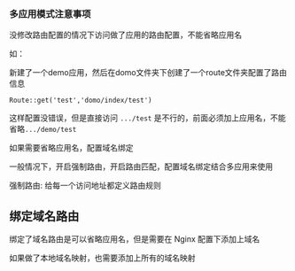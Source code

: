 ### 多应用模式注意事项

没修改路由配置的情况下访问做了应用的路由配置，不能省略应用名

如：

新建了一个demo应用，然后在domo文件夹下创建了一个route文件夹配置了路由信息

`Route::get('test','domo/index/test')`

这样配置没错误，但是直接访问 `.../test` 是不行的，前面必须加上应用名，不能省略`.../demo/test`

如果需要省略应用名，配置域名绑定

一般情况下，开启强制路由，开启路由匹配，配置域名绑定结合多应用来使用

强制路由: 给每一个访问地址都定义路由规则

## 绑定域名路由

绑定了域名路由是可以省略应用名，但是需要在 Nginx 配置下添加上域名

如果做了本地域名映射，也需要添加上所有的域名映射